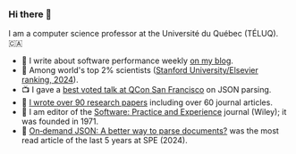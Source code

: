 ### Hi there 👋

I am a computer science professor at the Université du Québec (TÉLUQ). :canada:

- :newspaper: I write about software performance weekly [on my blog](https://lemire.me/blog/).
- :school: Among world's top 2% scientists ([Stanford University/Elsevier ranking, 2024](https://elsevier.digitalcommonsdata.com/datasets/btchxktzyw/7)).
- :tv: I gave a [best voted talk at QCon San Francisco](https://www.youtube.com/watch?v=wlvKAT7SZIQ) on JSON parsing.
- :page_facing_up: [I wrote over 90 research papers](https://lemire.me/en/#publications) including over 60 journal articles.
- 📖 I am editor of the [Software: Practice and Experience](https://onlinelibrary.wiley.com/journal/1097024x) journal (Wiley); it was founded in 1971.
- 📎 [On‐demand JSON: A better way to parse documents?](https://onlinelibrary.wiley.com/doi/10.1002/spe.3313) was the most read article of the last 5 years at SPE (2024).
